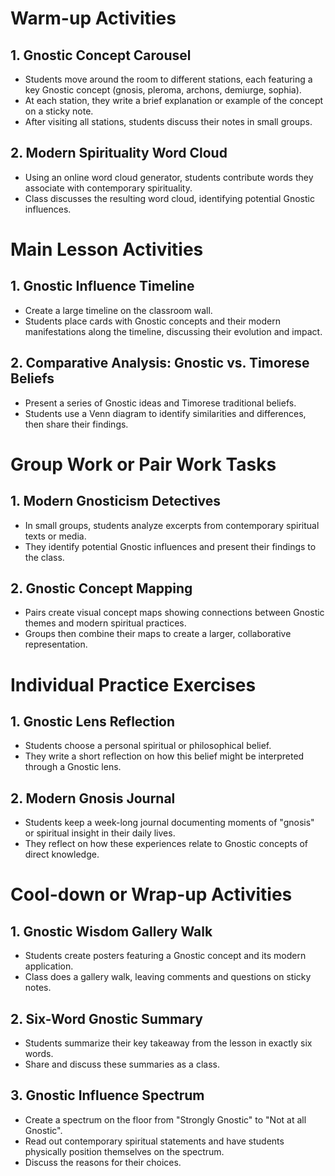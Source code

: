 # Warm-up Activities

## 1. Gnostic Concept Carousel

- Students move around the room to different stations, each featuring a key Gnostic concept (gnosis, pleroma, archons, demiurge, sophia).
- At each station, they write a brief explanation or example of the concept on a sticky note.
- After visiting all stations, students discuss their notes in small groups.

## 2. Modern Spirituality Word Cloud

- Using an online word cloud generator, students contribute words they associate with contemporary spirituality.
- Class discusses the resulting word cloud, identifying potential Gnostic influences.

# Main Lesson Activities

## 1. Gnostic Influence Timeline

- Create a large timeline on the classroom wall.
- Students place cards with Gnostic concepts and their modern manifestations along the timeline, discussing their evolution and impact.

## 2. Comparative Analysis: Gnostic vs. Timorese Beliefs

- Present a series of Gnostic ideas and Timorese traditional beliefs.
- Students use a Venn diagram to identify similarities and differences, then share their findings.

# Group Work or Pair Work Tasks

## 1. Modern Gnosticism Detectives

- In small groups, students analyze excerpts from contemporary spiritual texts or media.
- They identify potential Gnostic influences and present their findings to the class.

## 2. Gnostic Concept Mapping

- Pairs create visual concept maps showing connections between Gnostic themes and modern spiritual practices.
- Groups then combine their maps to create a larger, collaborative representation.

# Individual Practice Exercises

## 1. Gnostic Lens Reflection

- Students choose a personal spiritual or philosophical belief.
- They write a short reflection on how this belief might be interpreted through a Gnostic lens.

## 2. Modern Gnosis Journal

- Students keep a week-long journal documenting moments of "gnosis" or spiritual insight in their daily lives.
- They reflect on how these experiences relate to Gnostic concepts of direct knowledge.

# Cool-down or Wrap-up Activities

## 1. Gnostic Wisdom Gallery Walk

- Students create posters featuring a Gnostic concept and its modern application.
- Class does a gallery walk, leaving comments and questions on sticky notes.

## 2. Six-Word Gnostic Summary

- Students summarize their key takeaway from the lesson in exactly six words.
- Share and discuss these summaries as a class.

## 3. Gnostic Influence Spectrum

- Create a spectrum on the floor from "Strongly Gnostic" to "Not at all Gnostic".
- Read out contemporary spiritual statements and have students physically position themselves on the spectrum.
- Discuss the reasons for their choices.